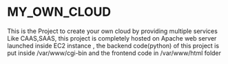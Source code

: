 # MY_OWN_CLOUD
This is the Project to create your own cloud by providing multiple services Like CAAS,SAAS, this project is completely hosted on Apache web server launched inside EC2 instance , the backend code(python) of this project is put inside /var/www/cgi-bin  and the frontend code in /var/www/html folder 
